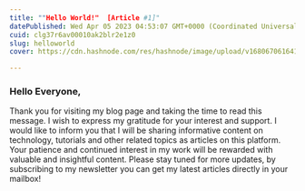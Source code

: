 ```yaml
---
title: ""Hello World!"  [Article #1]"
datePublished: Wed Apr 05 2023 04:53:07 GMT+0000 (Coordinated Universal Time)
cuid: clg37r6av00010ak2blr2e1z0
slug: helloworld
cover: https://cdn.hashnode.com/res/hashnode/image/upload/v1680670616415/9bd56b8f-fad4-4412-a79f-88089c17048b.jpeg

---
```


### Hello Everyone,

Thank you for visiting my blog page and taking the time to read this message. I wish to express my gratitude for your interest and support. I would like to inform you that I will be sharing informative content on technology, tutorials and other related topics as articles on this platform. Your patience and continued interest in my work will be rewarded with valuable and insightful content. Please stay tuned for more updates, by subscribing to my newsletter you can get my latest articles directly in your mailbox!